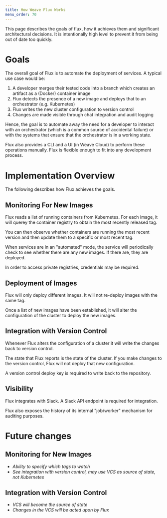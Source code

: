 ```yaml
---
title: How Weave Flux Works
menu_order: 70
---
```


This page describes the goals of flux, how it achieves them and 
significant architectural decisions. It is intentionally high level 
to prevent it from being out of date too quickly.

# Goals

The overall goal of Flux is to automate the deployment of services.
A typical use case would be:

1. A developer merges their tested code into a branch which creates an
   artifact as a (Docker) container image
2. Flux detects the presence of a new image and deploys that to an
   orchestrator (e.g. Kubernetes)
3. Flux writes the new cluster configuration to version control
4. Changes are made visible through chat integration and audit logging
 
Hence, the goal is to automate away the need for a developer to 
interact with an orchestrator (which is a common source of accidental
failure) or with the systems that ensure that the orchestrator is in
a working state.

Flux also provides a CLI and a UI (in Weave Cloud) to perform these
operations manually. Flux is flexible enough to fit into any development
process.

# Implementation Overview

The following describes how Flux achieves the goals.

## Monitoring For New Images

Flux reads a list of running containers from Kubernetes. 
For each image, it will querey the container registry to obtain
the most recently released tag.

You can then observe whether containers are running the most recent
version and then update them to a specific or most recent tag.

When services are in an "automated" mode, the service will 
periodically check to see whether there are any new images. If there 
are, they are deployed.

In order to access private registries, credentials may be required.

## Deployment of Images

Flux will only deploy different images. It will not re-deploy images 
with the same tag.
 
Once a list of new images have been established, it will alter the 
configuration of the cluster to deploy the new images.

## Integration with Version Control

Whenever Flux alters the configuration of a cluster it will write the
changes back to version control.

The state that Flux reports is the state of the 
cluster. If you make changes to the version control, Flux will not 
deploy that new configuration.

A version control deploy key is required to write back to the 
repository.

## Visibility

Flux integrates with Slack. A Slack API endpoint is required for 
integration.

Flux also exposes the history of its internal "job/worker" mechanism 
for auditing purposes. 

# Future changes

## Monitoring for New Images

- _Ability to specify which tags to watch_
- _See integration with version control, may use VCS as source of 
state, not Kubernetes_

## Integration with Version Control

- _VCS will become the source of state_
- _Changes in the VCS will be acted upon by Flux_
